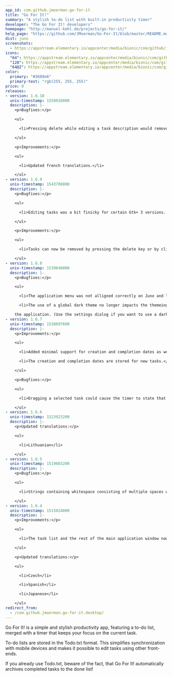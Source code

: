 ```yaml
---
app_id: com.github.jmoerman.go-for-it
title: "Go For It!"
summary: "A stylish to-do list with built-in productivity timer"
developer: "The Go For It! developers"
homepage: "http://manuel-kehl.de/projects/go-for-it/"
help_page: "https://github.com/JMoerman/Go-For-It/blob/master/README.md"
dist: juno
screenshots:
  - https://appstream.elementary.io/appcenter/media/bionic/com/github/jmoerman.go-for-it/CEE53749012385D1B27E37BE202F7ADB/screenshots/image-1_orig.png
icons:
  "64": https://appstream.elementary.io/appcenter/media/bionic/com/github/jmoerman.go-for-it/CEE53749012385D1B27E37BE202F7ADB/icons/64x64/com.github.jmoerman.go-for-it_com.github.jmoerman.go-for-it.png
  "128": https://appstream.elementary.io/appcenter/media/bionic/com/github/jmoerman.go-for-it/CEE53749012385D1B27E37BE202F7ADB/icons/128x128/com.github.jmoerman.go-for-it_com.github.jmoerman.go-for-it.png
  "64@2": https://appstream.elementary.io/appcenter/media/bionic/com/github/jmoerman.go-for-it/CEE53749012385D1B27E37BE202F7ADB/icons/64x64@2/com.github.jmoerman.go-for-it_com.github.jmoerman.go-for-it.png
color:
  primary: "#3689e6"
  primary-text: "rgb(255, 255, 255)"
price: 0
releases:
- version: 1.6.10
  unix-timestamp: 1550016000
  description: |-
    <p>Bugfixes:</p>

    <ul>

      <li>Pressing delete while editing a task description would remove the task instead of removing a character.</li>

    </ul>

    <p>Improvements:</p>

    <ul>

      <li>Updated french translations.</li>

    </ul>
- version: 1.6.9
  unix-timestamp: 1543708800
  description: |-
    <p>Bugfixes:</p>

    <ul>

      <li>Editing tasks was a bit finicky for certain Gtk+ 3 versions. Editing should now never be aborted immediately.</li>

    </ul>

    <p>Improvements:</p>

    <ul>

      <li>Tasks can now be removed by pressing the delete key or by clicking a new delete button while editing a task.</li>

    </ul>
- version: 1.6.8
  unix-timestamp: 1539648000
  description: |-
    <p>Bugfixes:</p>

    <ul>

      <li>The application menu was not alligned correctly on Juno and likely other modern distribution releases.</li>

      <li>The use of a global dark theme no longer impacts the themeing of Go For It!, while it used to affect a part of

    the application. (Use the settings dialog if you want to use a dark theme.)</li> </ul>
- version: 1.6.7
  unix-timestamp: 1538697600
  description: |-
    <p>Improvements:</p>

    <ul>

      <li>Added minimal support for creation and completion dates as well as the priority of a task.</li>

      <li>The creation and completion dates are stored for new tasks.</li>

    </ul>

    <p>Bugfixes:</p>

    <ul>

      <li>Dragging a selected task could cause the timer to state that all tasks are finished.</li>

    </ul>
- version: 1.6.6
  unix-timestamp: 1523923200
  description: |-
    <p>Updated translations:</p>

    <ul>

      <li>Lithuanian</li>

    </ul>
- version: 1.6.5
  unix-timestamp: 1519603200
  description: |-
    <p>Bugfixes:</p>

    <ul>

      <li>Strings containing whitespace consisting of multiple spaces were not parsed correctly, which could lead to crashes.</li>

    </ul>
- version: 1.6.4
  unix-timestamp: 1515024000
  description: |-
    <p>Improvements:</p>

    <ul>

      <li>The task list and the rest of the main application window now have the same background color.</li>

    </ul>

    <p>Updated translations:</p>

    <ul>

      <li>Czech</li>

      <li>Spanish</li>

      <li>Japanese</li>

    </ul>
redirect_from:
  - /com.github.jmoerman.go-for-it.desktop/
---
```


<p>Go For It! is a simple and stylish productivity app, featuring a to-do list, merged with a timer that keeps your focus on the current task.</p>
<p>To-do lists are stored in the Todo.txt format. This simplifies synchronization with mobile devices and makes it possible to edit tasks using other front-ends.</p>
<p>If you already use Todo.txt, beware of the fact, that Go For It! automatically archives completed tasks to the done list!</p>
